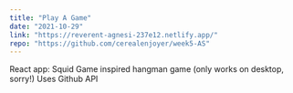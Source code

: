 ```yaml
---
title: "Play A Game"
date: "2021-10-29"
link: "https://reverent-agnesi-237e12.netlify.app/"
repo: "https://github.com/cerealenjoyer/week5-AS"
---
```


React app: Squid Game inspired hangman game (only works on desktop, sorry!) Uses Github API
